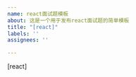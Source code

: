 ```yaml
---
name: react面试题模板
about: 这是一个用于发布react面试题的简单模板
title: "[react]"
labels: ''
assignees: ''

---
```


[react]
